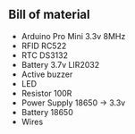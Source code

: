 Bill of material
----------------

- Arduino Pro Mini 3.3v 8MHz
- RFID RC522
- RTC DS3132
- Battery 3.7v LIR2032
- Active buzzer
- LED
- Resistor 100R
- Power Supply 18650 -> 3.3v
- Battery 18650
- Wires
